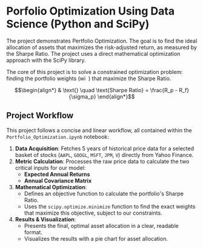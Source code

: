 # Porfolio Optimization Using Data Science (Python and SciPy)
The project demonstrates Pertfolio Optimization.
The goal is to find the ideal allocation of assets that maximizes the risk-adjusted return, as measured by the Sharpe Ratio. The project uses a direct mathematical optimization approach with the SciPy library.

The core of this project is to solve a constrained optimization problem: finding the portfolio weights (wi
​
 ) that maximize the Sharpe Ratio.
```math
\begin{align*}
& \text{} \quad \text{Sharpe Ratio} = \frac{R_p - R_f}{\sigma_p}
\end{align*}
```


## Project Workflow

This project follows a concise and linear workflow, all contained within the `Portfolio_Optimization.ipynb` notebook:

1.  **Data Acquisition**: Fetches 5 years of historical price data for a selected basket of stocks (`AAPL`, `GOOGL`, `MSFT`, `JPM`, `V`) directly from Yahoo Finance.
2.  **Metric Calculation**: Processes the raw price data to calculate the two critical inputs for our model:
    * **Expected Annual Returns**
    * **Annual Covariance Matrix**
3.  **Mathematical Optimization**:
    * Defines an objective function to calculate the portfolio's Sharpe Ratio.
    * Uses the `scipy.optimize.minimize` function to find the exact weights that maximize this objective, subject to our constraints.
4.  **Results & Visualization**:
    * Presents the final, optimal asset allocation in a clear, readable format.
    * Visualizes the results with a pie chart for asset allocation.

